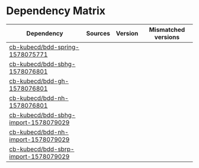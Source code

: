 # Dependency Matrix

Dependency | Sources | Version | Mismatched versions
---------- | ------- | ------- | -------------------
[cb-kubecd/bdd-spring-1578075771](https://github.com/cb-kubecd/bdd-spring-1578075771.git) |  | []() | 
[cb-kubecd/bdd-sbhg-1578076801](https://github.com/cb-kubecd/bdd-sbhg-1578076801.git) |  | []() | 
[cb-kubecd/bdd-gh-1578076801](https://github.com/cb-kubecd/bdd-gh-1578076801.git) |  | []() | 
[cb-kubecd/bdd-nh-1578076801](https://github.com/cb-kubecd/bdd-nh-1578076801.git) |  | []() | 
[cb-kubecd/bdd-sbhg-import-1578079029](https://github.com/cb-kubecd/bdd-sbhg-import-1578079029.git) |  | []() | 
[cb-kubecd/bdd-nh-import-1578079029](https://github.com/cb-kubecd/bdd-nh-import-1578079029.git) |  | []() | 
[cb-kubecd/bdd-sbrp-import-1578079029](https://github.com/cb-kubecd/bdd-sbrp-import-1578079029.git) |  | []() | 
